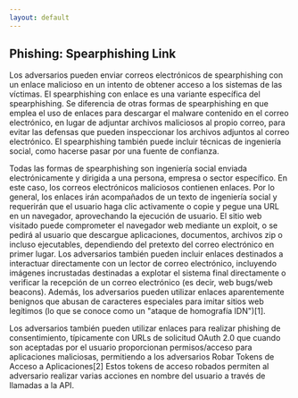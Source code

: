 ```yaml
---
layout: default
---
```

## Phishing: Spearphishing Link
Los adversarios pueden enviar correos electrónicos de spearphishing con un enlace malicioso en un intento de obtener acceso a los sistemas de las víctimas. El spearphishing con enlace es una variante específica del spearphishing. Se diferencia de otras formas de spearphishing en que emplea el uso de enlaces para descargar el malware contenido en el correo electrónico, en lugar de adjuntar archivos maliciosos al propio correo, para evitar las defensas que pueden inspeccionar los archivos adjuntos al correo electrónico. El spearphishing también puede incluir técnicas de ingeniería social, como hacerse pasar por una fuente de confianza.

Todas las formas de spearphishing son ingeniería social enviada electrónicamente y dirigida a una persona, empresa o sector específico. En este caso, los correos electrónicos maliciosos contienen enlaces. Por lo general, los enlaces irán acompañados de un texto de ingeniería social y requerirán que el usuario haga clic activamente o copie y pegue una URL en un navegador, aprovechando la ejecución de usuario. El sitio web visitado puede comprometer el navegador web mediante un exploit, o se pedirá al usuario que descargue aplicaciones, documentos, archivos zip o incluso ejecutables, dependiendo del pretexto del correo electrónico en primer lugar. Los adversarios también pueden incluir enlaces destinados a interactuar directamente con un lector de correo electrónico, incluyendo imágenes incrustadas destinadas a explotar el sistema final directamente o verificar la recepción de un correo electrónico (es decir, web bugs/web beacons). Además, los adversarios pueden utilizar enlaces aparentemente benignos que abusan de caracteres especiales para imitar sitios web legítimos (lo que se conoce como un "ataque de homografía IDN")[1].

Los adversarios también pueden utilizar enlaces para realizar phishing de consentimiento, típicamente con URLs de solicitud OAuth 2.0 que cuando son aceptadas por el usuario proporcionan permisos/acceso para aplicaciones maliciosas, permitiendo a los adversarios Robar Tokens de Acceso a Aplicaciones[2] Estos tokens de acceso robados permiten al adversario realizar varias acciones en nombre del usuario a través de llamadas a la API.

